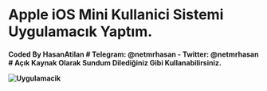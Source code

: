 # Apple iOS Mini Kullanici Sistemi Uygulamacık Yaptım.
<h4> Coded By HasanAtilan </hd>
# Telegram: @netmrhasan - Twitter: @netmrhasan
# Açık Kaynak Olarak Sundum Dilediğiniz Gibi Kullanabilirsiniz.

![Uygulamacik](https://resmim.net/f/AETdRw.png?nocache)
